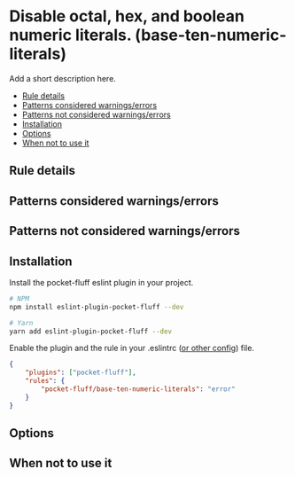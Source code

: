 # Disable octal, hex, and boolean numeric literals. (base-ten-numeric-literals)

Add a short description here.

- [Rule details](#rule-details)
- [Patterns considered warnings/errors](#patterns-considered-warningserrors)
- [Patterns not considered warnings/errors](#patterns-not-considered-warningserrors)
- [Installation](#installation)
- [Options](#options)
- [When not to use it](#when-not-to-use-it)

## Rule details

## Patterns considered warnings/errors

## Patterns not considered warnings/errors

## Installation

Install the pocket-fluff eslint plugin in your project.

```bash
# NPM
npm install eslint-plugin-pocket-fluff --dev

# Yarn
yarn add eslint-plugin-pocket-fluff --dev
```

Enable the plugin and the rule in your .eslintrc ([or other config](https://eslint.org/docs/user-guide/configuring)) file.

```json
{
	"plugins": ["pocket-fluff"],
	"rules": {
		"pocket-fluff/base-ten-numeric-literals": "error"
	}
}
```

## Options

## When not to use it
